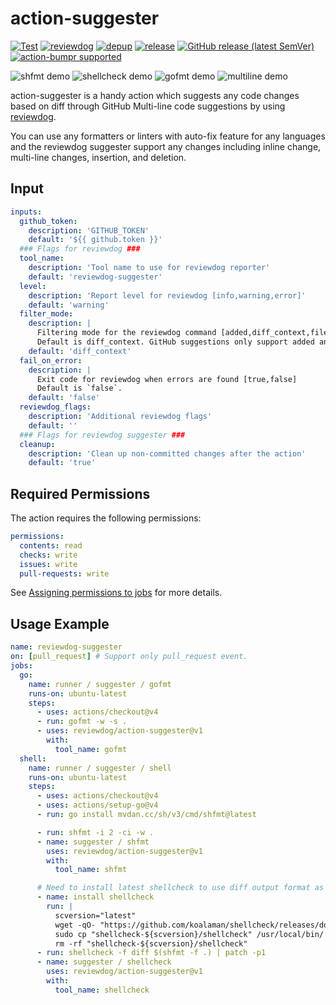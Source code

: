 # action-suggester

[![Test](https://github.com/reviewdog/action-suggester/workflows/Test/badge.svg)](https://github.com/reviewdog/action-suggester/actions?query=workflow%3ATest)
[![reviewdog](https://github.com/reviewdog/action-suggester/workflows/reviewdog/badge.svg)](https://github.com/reviewdog/action-suggester/actions?query=workflow%3Areviewdog)
[![depup](https://github.com/reviewdog/action-suggester/workflows/depup/badge.svg)](https://github.com/reviewdog/action-suggester/actions?query=workflow%3Adepup)
[![release](https://github.com/reviewdog/action-suggester/workflows/release/badge.svg)](https://github.com/reviewdog/action-suggester/actions?query=workflow%3Arelease)
[![GitHub release (latest SemVer)](https://img.shields.io/github/v/release/reviewdog/action-suggester?logo=github&sort=semver)](https://github.com/reviewdog/action-suggester/releases)
[![action-bumpr supported](https://img.shields.io/badge/bumpr-supported-ff69b4?logo=github&link=https://github.com/haya14busa/action-bumpr)](https://github.com/haya14busa/action-bumpr)

![shfmt demo](https://user-images.githubusercontent.com/3797062/89161351-75c31880-d5ad-11ea-8e05-b73b00a7783e.png)
![shellcheck demo](https://user-images.githubusercontent.com/3797062/89164248-cfc5dd00-d5b1-11ea-9983-188f56de7eba.png)
![gofmt demo](https://user-images.githubusercontent.com/3797062/89164333-ea985180-d5b1-11ea-9452-1240c2dc82f7.png)
![multiline demo](https://user-images.githubusercontent.com/3797062/89168305-a3ad5a80-d5b7-11ea-8939-be7ac1976d30.png)

action-suggester is a handy action which suggests any code changes based on
diff through GitHub Multi-line code suggestions by using [reviewdog](https://github.com/reviewdog/reviewdog).

You can use any formatters or linters with auto-fix feature for any languages
and the reviewdog suggester support any changes including inline change,
multi-line changes, insertion, and deletion.

## Input

```yaml
inputs:
  github_token:
    description: 'GITHUB_TOKEN'
    default: '${{ github.token }}'
  ### Flags for reviewdog ###
  tool_name:
    description: 'Tool name to use for reviewdog reporter'
    default: 'reviewdog-suggester'
  level:
    description: 'Report level for reviewdog [info,warning,error]'
    default: 'warning'
  filter_mode:
    description: |
      Filtering mode for the reviewdog command [added,diff_context,file,nofilter].
      Default is diff_context. GitHub suggestions only support added and diff_context.
    default: 'diff_context'
  fail_on_error:
    description: |
      Exit code for reviewdog when errors are found [true,false]
      Default is `false`.
    default: 'false'
  reviewdog_flags:
    description: 'Additional reviewdog flags'
    default: ''
  ### Flags for reviewdog suggester ###
  cleanup:
    description: 'Clean up non-committed changes after the action'
    default: 'true'
```

## Required Permissions

The action requires the following permissions:

```yaml
permissions:
  contents: read
  checks: write
  issues: write
  pull-requests: write
```

See [Assigning permissions to jobs](https://docs.github.com/en/actions/using-jobs/assigning-permissions-to-jobs) for more details.

## Usage Example

```yaml
name: reviewdog-suggester
on: [pull_request] # Support only pull_request event.
jobs:
  go:
    name: runner / suggester / gofmt
    runs-on: ubuntu-latest
    steps:
      - uses: actions/checkout@v4
      - run: gofmt -w -s .
      - uses: reviewdog/action-suggester@v1
        with:
          tool_name: gofmt
  shell:
    name: runner / suggester / shell
    runs-on: ubuntu-latest
    steps:
      - uses: actions/checkout@v4
      - uses: actions/setup-go@v4
      - run: go install mvdan.cc/sh/v3/cmd/shfmt@latest

      - run: shfmt -i 2 -ci -w .
      - name: suggester / shfmt
        uses: reviewdog/action-suggester@v1
        with:
          tool_name: shfmt

      # Need to install latest shellcheck to use diff output format as of writing (2020/08/03).
      - name: install shellcheck
        run: |
          scversion="latest"
          wget -qO- "https://github.com/koalaman/shellcheck/releases/download/${scversion?}/shellcheck-${scversion?}.linux.x86_64.tar.xz" | tar -xJv
          sudo cp "shellcheck-${scversion}/shellcheck" /usr/local/bin/
          rm -rf "shellcheck-${scversion}/shellcheck"
      - run: shellcheck -f diff $(shfmt -f .) | patch -p1
      - name: suggester / shellcheck
        uses: reviewdog/action-suggester@v1
        with:
          tool_name: shellcheck
```
